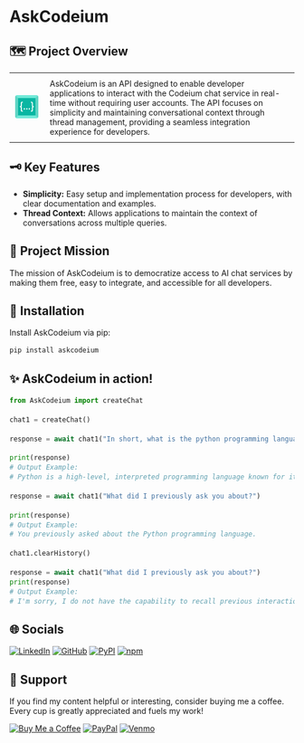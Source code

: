 # AskCodeium

## 🗺️ Project Overview

<table>
  <tr>
    <td style="padding: 10px;"><img src="https://github.com/TheCyberLocal/AskCodeium/blob/main/codeium_logo.png" alt="" /></td>
    <td style="padding: 10px;">AskCodeium is an API designed to enable developer applications to interact with the Codeium chat service in real-time without requiring user accounts. The API focuses on simplicity and maintaining conversational context through thread management, providing a seamless integration experience for developers.</td>
  </tr>
</table>

## 🗝️ Key Features

- **Simplicity:** Easy setup and implementation process for developers, with clear documentation and examples.
- **Thread Context:** Allows applications to maintain the context of conversations across multiple queries.

## 🎯 Project Mission

The mission of AskCodeium is to democratize access to AI chat services by making them free, easy to integrate, and accessible for all developers.

## 💾 Installation

Install AskCodeium via pip:

```bash
pip install askcodeium
```

## ✨ AskCodeium in action!

```py
from AskCodeium import createChat

chat1 = createChat()

response = await chat1("In short, what is the python programming language?")

print(response)
# Output Example:
# Python is a high-level, interpreted programming language known for its simplicity and readability.

response = await chat1("What did I previously ask you about?")

print(response)
# Output Example:
# You previously asked about the Python programming language.

chat1.clearHistory()

response = await chat1("What did I previously ask you about?")
print(response)
# Output Example:
# I'm sorry, I do not have the capability to recall previous interactions. How can I assist you today?
```

## 🌐 Socials

[![LinkedIn](https://img.shields.io/badge/LinkedIn-%230077B5.svg?logo=linkedin&logoColor=white)](https://linkedin.com/in/tzm01)
[![GitHub](https://img.shields.io/badge/GitHub-black?logo=github&logoColor=white)](https://github.com/TheCyberLocal)
[![PyPI](https://img.shields.io/badge/PyPI-3776AB?logo=pypi&logoColor=white)](https://pypi.org/user/TheCyberLocal/)
[![npm](https://img.shields.io/badge/npm-%23FFFFFF.svg?logo=npm&logoColor=D00000)](https://www.npmjs.com/~thecyberlocal)

## 💖 Support

If you find my content helpful or interesting, consider buying me a coffee. Every cup is greatly appreciated and fuels my work!

[![Buy Me a Coffee](https://img.shields.io/badge/-buy_me_a%C2%A0coffee-gray?logo=buy-me-a-coffee)](https://buymeacoffee.com/thecyberlocal)
[![PayPal](https://img.shields.io/badge/PayPal-00457C?logo=paypal&logoColor=white)](https://www.paypal.com/paypalme/TheCyberLocal)
[![Venmo](https://img.shields.io/badge/Venmo-008CFF?logo=venmo&logoColor=white)](https://www.venmo.com/TheCyberLocal)
